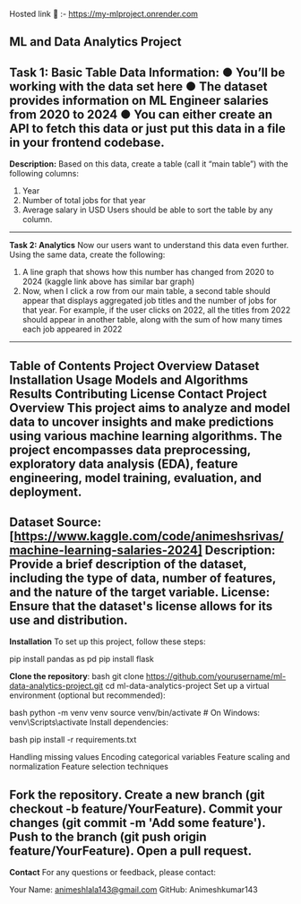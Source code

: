 Hosted link 🔗 :- https://my-mlproject.onrender.com

**ML and Data Analytics Project**
--------------------------------------
**Task 1: Basic Table**
**Data Information:**
● You’ll be working with the data set here
● The dataset provides information on ML Engineer salaries from 2020 to 2024
● You can either create an API to fetch this data or just put this data in a file in your frontend
codebase.
--------------------------------------
**Description:**
Based on this data, create a table (call it “main table”) with the following columns:
1. Year
2. Number of total jobs for that year
3. Average salary in USD
Users should be able to sort the table by any column.
---------------------------------------
**Task 2: Analytics**
Now our users want to understand this data even further. Using the same data, create the following:
1. A line graph that shows how this number has changed from 2020 to 2024 (kaggle link above has
similar bar graph)
2. Now, when I click a row from our main table, a second table should appear that displays
aggregated job titles and the number of jobs for that year. For example, if the user clicks on
2022, all the titles from 2022 should appear in another table, along with the sum of how many
times each job appeared in 2022
---------------------------------------
**Table of Contents**
Project Overview
Dataset
Installation
Usage
Models and Algorithms
Results
Contributing
License
Contact
Project Overview
This project aims to analyze and model data to uncover insights and make predictions using various machine learning algorithms. The project encompasses data preprocessing, exploratory data analysis (EDA), feature engineering, model training, evaluation, and deployment.
---------------------------------------
**Dataset**
Source: [https://www.kaggle.com/code/animeshsrivas/machine-learning-salaries-2024]
Description: Provide a brief description of the dataset, including the type of data, number of features, and the nature of the target variable.
License: Ensure that the dataset's license allows for its use and distribution.
--------------------------------------
**Installation**
To set up this project, follow these steps:

pip install pandas as pd
pip install flask 

**Clone the repository**:
bash
git clone https://github.com/yourusername/ml-data-analytics-project.git
cd ml-data-analytics-project
Set up a virtual environment (optional but recommended):

bash
python -m venv venv
source venv/bin/activate  # On Windows: venv\Scripts\activate
Install dependencies:

bash
pip install -r requirements.txt

Handling missing values
Encoding categorical variables
Feature scaling and normalization
Feature selection techniques

Fork the repository.
Create a new branch (git checkout -b feature/YourFeature).
Commit your changes (git commit -m 'Add some feature').
Push to the branch (git push origin feature/YourFeature).
Open a pull request.
----------------------------------------
**Contact**
For any questions or feedback, please contact:

Your Name: animeshlala143@gmail.com
GitHub: Animeshkumar143
